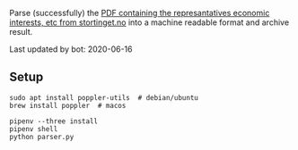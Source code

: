 Parse (successfully) the [PDF containing the represantatives economic interests, etc from stortinget.no](https://www.stortinget.no/no/Stortinget-og-demokratiet/Representantene/Okonomiske-interesser/) into a machine readable format and archive result.

Last updated by bot: 2020-06-16

## Setup
    sudo apt install poppler-utils  # debian/ubuntu
    brew install poppler  # macos

    pipenv --three install
    pipenv shell
    python parser.py
